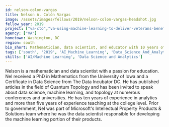 ```yaml
---
id: nelson-colon-vargas
title: Nelson A. Colón Vargas
image: /assets/images/fellows/2019/nelson-colon-vargas-headshot.jpg
fellow_year: 2019
project: ["va-cto","va-using-machine-learning-to-deliver-veterans-benefits-faster"]
agency: ["VA"]
hometown: Washington, DC
region: south
bio_short: Mathematician, data scientist, and educator with 10 years of experience in analytics ranging from academia, to startups, and Fortune 100 companies.
tags: ['south', '2019', 'AI_Machine_Learning', 'Data_Science_And_Analytics']
skills: ['AI/Machine Learning', 'Data Science and Analytics']
---
```


Nelson is a mathematician and data scientist with a passion for education. Nel received a PhD in Mathematics from the University of Iowa and a Certificate in Data Science from The Data Incubator DC. He has published articles in the field of Quantum Topology and has been invited to speak about data science, machine learning, and topology at numerous conferences and universities. He has ten years of experience in analytics and more than five years of experience teaching at the college level. Prior to government, Nel was part of Microsoft's Intellectual Property Products & Solutions team where he was the data scientist responsible for developing the machine learning portion of their products.
